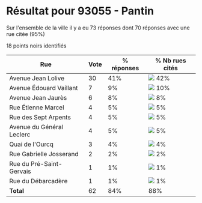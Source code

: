 # Résultat pour 93055 - Pantin

Sur l'ensemble de la ville il y a eu 73 réponses dont 70 réponses avec une rue citée (95%)

18 points noirs identifiés

| Rue | Vote | % réponses | % Nb rues cités|
|-----|------|------------|----------------|
| Avenue Jean Lolive | 30 | 41% | <img src="../../img/bar_42.gif" />&nbsp;42%|
| Avenue Édouard Vaillant | 7 | 9% | <img src="../../img/bar_10.gif" />&nbsp;10%|
| Avenue Jean Jaurès | 6 | 8% | <img src="../../img/bar_8.gif" />&nbsp;8%|
| Rue Étienne Marcel | 4 | 5% | <img src="../../img/bar_5.gif" />&nbsp;5%|
| Rue des Sept Arpents | 4 | 5% | <img src="../../img/bar_5.gif" />&nbsp;5%|
| Avenue du Général Leclerc | 4 | 5% | <img src="../../img/bar_5.gif" />&nbsp;5%|
| Quai de l'Ourcq | 3 | 4% | <img src="../../img/bar_4.gif" />&nbsp;4%|
| Rue Gabrielle Josserand | 2 | 2% | <img src="../../img/bar_2.gif" />&nbsp;2%|
| Rue du Pré-Saint-Gervais | 1 | 1% | <img src="../../img/bar_1.gif" />&nbsp;1%|
| Rue du Débarcadère | 1 | 1% | <img src="../../img/bar_1.gif" />&nbsp;1%|
| **Total** | 62 | 84% | 88%|
